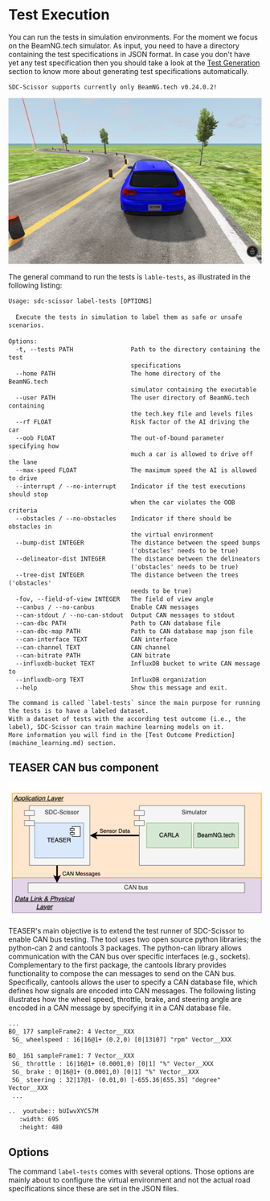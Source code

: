# Test Execution
You can run the tests in simulation environments. For the moment we focus on the BeamNG.tech simulator.
As input, you need to have a directory containing the test specifications in JSON format.
In case you don't have yet any test specification then you should take a look at the [Test Generation](test_generation.md) section to know more about generating test specifications automatically.

```{note}
SDC-Scissor supports currently only BeamNG.tech v0.24.0.2!
```

![](../images/beamng-test.png)

The general command to run the tests is `lable-tests`, as illustrated in the following listing:
```text
Usage: sdc-scissor label-tests [OPTIONS]

  Execute the tests in simulation to label them as safe or unsafe scenarios.

Options:
  -t, --tests PATH                Path to the directory containing the test
                                  specifications
  --home PATH                     The home directory of the BeamNG.tech
                                  simulator containing the executable
  --user PATH                     The user directory of BeamNG.tech containing
                                  the tech.key file and levels files
  --rf FLOAT                      Risk factor of the AI driving the car
  --oob FLOAT                     The out-of-bound parameter specifying how
                                  much a car is allowed to drive off the lane
  --max-speed FLOAT               The maximum speed the AI is allowed to drive
  --interrupt / --no-interrupt    Indicator if the test executions should stop
                                  when the car violates the OOB criteria
  --obstacles / --no-obstacles    Indicator if there should be obstacles in
                                  the virtual environment
  --bump-dist INTEGER             The distance between the speed bumps
                                  ('obstacles' needs to be true)
  --delineator-dist INTEGER       The distance between the delineators
                                  ('obstacles' needs to be true)
  --tree-dist INTEGER             The distance between the trees ('obstacles'
                                  needs to be true)
  -fov, --field-of-view INTEGER   The field of view angle
  --canbus / --no-canbus          Enable CAN messages
  --can-stdout / --no-can-stdout  Output CAN messages to stdout
  --can-dbc PATH                  Path to CAN database file
  --can-dbc-map PATH              Path to CAN database map json file
  --can-interface TEXT            CAN interface
  --can-channel TEXT              CAN channel
  --can-bitrate PATH              CAN bitrate
  --influxdb-bucket TEXT          InfluxDB bucket to write CAN message to
  --influxdb-org TEXT             InfluxDB organization
  --help                          Show this message and exit.
```

```{note}
The command is called `label-tests` since the main purpose for running the tests is to have a labeled dataset.
With a dataset of tests with the according test outcome (i.e., the label), SDC-Scissor can train machine learning models on it.
More information you will find in the [Test Outcome Prediction](machine_learning.md) section.
```

## TEASER CAN bus component
![](../images/teaser-system-view.png)

TEASER's main objective is to extend the test runner of SDC-Scissor to enable CAN bus testing.
The tool uses two open source python libraries; the python-can 2 and cantools 3 packages.
The python-can library allows communication with the CAN bus over specific interfaces (e.g., sockets).
Complementary to the first package, the cantools library provides functionality to compose the can messages to send on the CAN bus.
Specifically, cantools allows the user to specify a CAN database file, which defines how signals are encoded into CAN messages.
The following listing illustrates how the wheel speed, throttle, brake, and steering angle are encoded in a CAN message by specifying it in a CAN database file.

````text
...
BO_ 177 sampleFrame2: 4 Vector__XXX
 SG_ wheelspeed : 16|16@1+ (0.2,0) [0|13107] "rpm" Vector__XXX

BO_ 161 sampleFrame1: 7 Vector__XXX
 SG_ throttle : 16|16@1+ (0.0001,0) [0|1] "%" Vector__XXX
 SG_ brake : 0|16@1+ (0.0001,0) [0|1] "%" Vector__XXX
 SG_ steering : 32|17@1- (0.01,0) [-655.36|655.35] "degree" Vector__XXX
 ...
````

```{eval-rst}
..  youtube:: bUIwvXYC57M
   :width: 695
   :height: 480
```

## Options
The command `label-tests` comes with several options.
Those options are mainly about to configure the virtual environment and not the actual road specifications since these are set in the JSON files.
